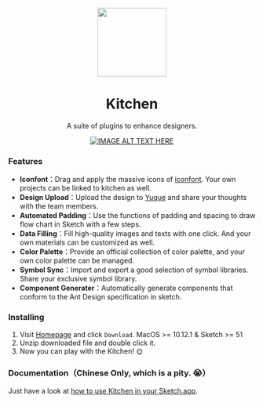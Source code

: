 <p align="center">
  <a href="https://kitchen.alipay.com/">
    <img width="140" src="https://gw.alipayobjects.com/zos/rmsportal/LFooOLwmxGLsltmUjTAP.svg">
  </a>
</p>

<h1 align="center">Kitchen</h1>

<div align="center"> 
  
A suite of plugins to enhance designers.

[![IMAGE ALT TEXT HERE](https://gw.alipayobjects.com/zos/rmsportal/uumOBWlmfploCPvJUKUa.png)](https://www.youtube.com/watch?v=_r-8iyO52Uw&t=5s)

</div>

### Features

- **Iconfont**：Drag and apply the massive icons of [iconfont](http://www.iconfont.cn/). Your own projects can be linked to kitchen as well.
- **Design Upload**：Upload the design to [Yuque](https://yuque.com/) and share your thoughts with the team members.
- **Automated Padding**：Use the functions of padding and spacing to draw flow chart in Sketch with a few steps.
- **Data Filling**：Fill high-quality images and texts with one click. And your own materials can be customized as well.
- **Color Palette**：Provide an official collection of color palette, and your own color palette can be managed.
- **Symbol Sync**：Import and export a good selection of symbol libraries. Share your exclusive symbol library.
- **Component Generater**：Automatically generate components that conform to the Ant Design specification in sketch.

### Installing

1. Visit [Homepage](https://kitchen.alipay.com/) and click `Download`. MacOS >= 10.12.1 & Sketch >= 51
2. Unzip downloaded file and double click it.
3. Now you can play with the Kitchen! 🌞

### Documentation（Chinese Only, which is a pity. 😭）

Just have a look at [how to use Kitchen in your Sketch.app](https://www.yuque.com/kitchen/doc/intro).
